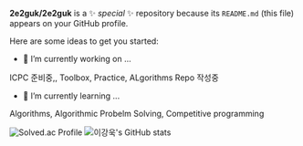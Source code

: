 
**2e2guk/2e2guk** is a ✨ _special_ ✨ repository because its `README.md` (this file) appears on your GitHub profile.

Here are some ideas to get you started:

- 🔭 I’m currently working on ...

ICPC 준비중,, Toolbox, Practice, ALgorithms Repo 작성중

- 🌱 I’m currently learning ...

Algorithms, Algorithmic Probelm Solving, Competitive programming

![Solved.ac Profile](http://mazassumnida.wtf/api/v2/generate_badge?boj=dlrkddnr2718)
![이강욱's GitHub stats](https://github-readme-stats.vercel.app/api?username=2e2guk&show_icons=true&theme=radical)
